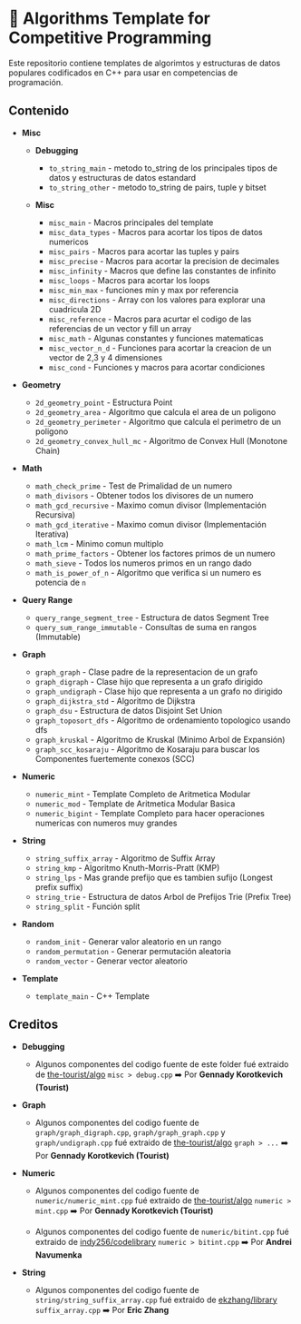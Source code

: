 # :pushpin: Algorithms Template for Competitive Programming

Este repositorio contiene templates de algorimtos y estructuras de datos populares codificados en C++ para usar en competencias de programación.

## Contenido

* **Misc**
    * **Debugging**
        * `to_string_main` - metodo to_string de los principales tipos de datos y estructuras de datos estandard
        * `to_string_other` - metodo to_string de pairs, tuple y bitset

    * **Misc**
        * `misc_main` - Macros principales del template
        * `misc_data_types` - Macros para acortar los tipos de datos numericos
        * `misc_pairs` - Macros para acortar las tuples y pairs
        * `misc_precise` - Macros para acortar la precision de decimales
        * `misc_infinity` - Macros que define las constantes de infinito
        * `misc_loops` - Macros para acortar los loops
        * `misc_min_max` - funciones min y max por referencia
        * `misc_directions` - Array con los valores para explorar una cuadricula 2D
        * `misc_reference` - Macros para acurtar el codigo de las referencias de un vector y fill un array
        * `misc_math` - Algunas constantes y funciones matematicas
        * `misc_vector_n_d` - Funciones para acortar la creacion de un vector de 2,3 y 4 dimensiones
        * `misc_cond` - Funciones y macros para acortar condiciones

* **Geometry**
    * `2d_geometry_point` - Estructura Point
    * `2d_geometry_area` - Algoritmo que calcula el area de un poligono
    * `2d_geometry_perimeter` - Algoritmo que calcula el perimetro de un poligono
    * `2d_geometry_convex_hull_mc` - Algoritmo de Convex Hull (Monotone Chain)

* **Math**
    * `math_check_prime` - Test de Primalidad de un numero
    * `math_divisors` - Obtener todos los divisores de un numero
    * `math_gcd_recursive` - Maximo comun divisor (Implementación Recursiva)
    * `math_gcd_iterative` - Maximo comun divisor (Implementación Iterativa)
    * `math_lcm` - Minimo comun multiplo
    * `math_prime_factors` - Obtener los factores primos de un numero
    * `math_sieve` - Todos los numeros primos en un rango dado
    * `math_is_power_of_n` - Algoritmo que verifica si un numero es potencia de `n`

* **Query Range**
    * `query_range_segment_tree` - Estructura de datos Segment Tree
    * `query_sum_range_immutable` - Consultas de suma en rangos (Immutable)

* **Graph**
    * `graph_graph` - Clase padre de la representacion de un grafo
    * `graph_digraph` - Clase hijo que representa a un grafo dirigido
    * `graph_undigraph` - Clase hijo que representa a un grafo no dirigido
    * `graph_dijkstra_std` - Algoritmo de Dijkstra
    * `graph_dsu` - Estructura de datos Disjoint Set Union
    * `graph_toposort_dfs` - Algoritmo de ordenamiento topologico usando dfs
    * `graph_kruskal` - Algoritmo de Kruskal (Minimo Arbol de Expansión)
    * `graph_scc_kosaraju` - Algoritmo de Kosaraju para buscar los Componentes fuertemente conexos (SCC)

* **Numeric**
    * `numeric_mint` - Template Completo de Aritmetica Modular
    * `numeric_mod` - Template de Aritmetica Modular Basica
    * `numeric_bigint` - Template Completo para hacer operaciones numericas con numeros muy grandes

* **String**
    * `string_suffix_array` - Algoritmo de Suffix Array
    * `string_kmp` - Algoritmo Knuth-Morris-Pratt (KMP)
    * `string_lps` - Mas grande prefijo que es tambien sufijo (Longest prefix suffix)
    * `string_trie` - Estructura de datos Arbol de Prefijos Trie (Prefix Tree)
    * `string_split` - Función split

* **Random**
    * `random_init` - Generar valor aleatorio en un rango
    * `random_permutation` - Generar permutación aleatoria
    * `random_vector` - Generar vector aleatorio

* **Template**
    * `template_main` - C++ Template

## Creditos
 
* **Debugging**
    * Algunos componentes del codigo fuente de este folder fué extraido de [the-tourist/algo](https://github.com/the-tourist/algo) `misc > debug.cpp` ➡️ Por **Gennady Korotkevich (Tourist)**

* **Graph**
    * Algunos componentes del codigo fuente de `graph/graph_digraph.cpp`, `graph/graph_graph.cpp` y `graph/undigraph.cpp` fué extraido de [the-tourist/algo](https://github.com/the-tourist/algo) `graph > ...` ➡️ Por **Gennady Korotkevich (Tourist)**

* **Numeric**
    * Algunos componentes del codigo fuente de `numeric/numeric_mint.cpp` fué extraido de [the-tourist/algo](https://github.com/the-tourist/algo) `numeric > mint.cpp` ➡️ Por **Gennady Korotkevich (Tourist)**

    * Algunos componentes del codigo fuente de `numeric/bitint.cpp` fué extraido de [indy256/codelibrary](https://github.com/indy256/codelibrary) `numeric > bitint.cpp` ➡️ Por **Andrei Navumenka**

* **String**
    * Algunos componentes del codigo fuente de `string/string_suffix_array.cpp` fué extraido de [ekzhang/library](https://github.com/ekzhang/library) `suffix_array.cpp` ➡️ Por **Eric Zhang**
